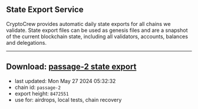 ## State Export Service
CryptoCrew provides automatic daily state exports for all chains we validate. State export files can be used as genesis files and are a snapshot of the current blockchain state, including all validators, accounts, balances and delegations.

---
**Download: [passage-2 state export](https://dl-eu2.ccvalidators.com/SERVICE/passage/passage-2_export_8472551.json)**
---

- last updated: Mon May 27 2024 05:32:32
- chain id: `passage-2`
- export height: `8472551`
- use for: airdrops, local tests, chain recovery
